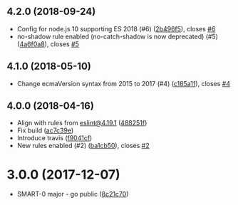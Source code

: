 ## 4.2.0 (2018-09-24)

* Config for node.js 10 supporting ES 2018 (#6) ([2b496f5](https://github.com/smartrecruiters/eslint-config/commit/2b496f5)), closes [#6](https://github.com/smartrecruiters/eslint-config/issues/6)
* no-shadow rule enabled (no-catch-shadow is now deprecated) (#5) ([4a6f0a8](https://github.com/smartrecruiters/eslint-config/commit/4a6f0a8)), closes [#5](https://github.com/smartrecruiters/eslint-config/issues/5)



<a name="4.1.0"></a>
## 4.1.0 (2018-05-10)

* Change ecmaVersion syntax from 2015 to 2017 (#4) ([c185a11](https://github.com/smartrecruiters/eslint-config/commit/c185a11)), closes [#4](https://github.com/smartrecruiters/eslint-config/issues/4)



<a name="4.0.0"></a>
## 4.0.0 (2018-04-16)

* Align with rules from eslint@4.19.1 ([488251f](https://github.com/smartrecruiters/eslint-config/commit/488251f))
* Fix build ([ac7c39e](https://github.com/smartrecruiters/eslint-config/commit/ac7c39e))
* Introduce travis ([f9041cf](https://github.com/smartrecruiters/eslint-config/commit/f9041cf))
* New rules enabled (#2) ([ba1cb50](https://github.com/smartrecruiters/eslint-config/commit/ba1cb50)), closes [#2](https://github.com/smartrecruiters/eslint-config/issues/2)



<a name="3.0.0"></a>
# 3.0.0 (2017-12-07)

* SMART-0 major - go public ([8c21c70](https://github.com/smartrecruiters/eslint-config/commit/8c21c70))



